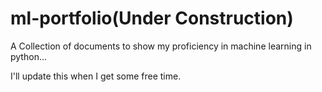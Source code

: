 # ml-portfolio(Under Construction)
A Collection of documents to show my proficiency in machine learning in python... 


I'll update this when I get some free time.

